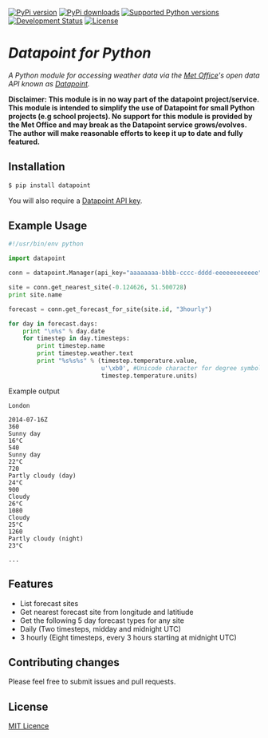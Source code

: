 [![PyPi version](https://pypip.in/v/datapoint/badge.svg?style=flat)](https://pypi.python.org/pypi/datapoint/)
[![PyPi downloads](https://pypip.in/d/datapoint/badge.svg?style=flat)](https://pypi.python.org/pypi/datapoint/)
[![Supported Python versions](https://pypip.in/py_versions/datapoint/badge.svg?style=flat)](https://pypi.python.org/pypi/datapoint/)
[![Development Status](https://pypip.in/status/datapoint/badge.svg?style=flat)](https://pypi.python.org/pypi/datapoint/)
[![License](https://pypip.in/license/datapoint/badge.svg?style=flat)](https://pypi.python.org/pypi/datapoint/)
# _Datapoint for Python_

_A Python module for accessing weather data via the [Met Office](http://www.metoffice.gov.uk/)'s open data API
known as [Datapoint](http://www.metoffice.gov.uk/datapoint)._

__Disclaimer: This module is in no way part of the datapoint project/service.
This module is intended to simplify the use of Datapoint for small Python projects (e.g school projects).
No support for this module is provided by the Met Office and may break as the Datapoint service grows/evolves.
The author will make reasonable efforts to keep it up to date and fully featured.__

## Installation

```Bash
$ pip install datapoint
```

You will also require a [Datapoint API key](http://www.metoffice.gov.uk/datapoint/API).
## Example Usage

```Python
#!/usr/bin/env python

import datapoint

conn = datapoint.Manager(api_key="aaaaaaaa-bbbb-cccc-dddd-eeeeeeeeeeee")

site = conn.get_nearest_site(-0.124626, 51.500728)
print site.name

forecast = conn.get_forecast_for_site(site.id, "3hourly")

for day in forecast.days:
    print "\n%s" % day.date
    for timestep in day.timesteps:
        print timestep.name
        print timestep.weather.text
        print "%s%s%s" % (timestep.temperature.value,
                          u'\xb0', #Unicode character for degree symbol
                          timestep.temperature.units)

```

Example output
```
London

2014-07-16Z
360
Sunny day
16°C
540
Sunny day
22°C
720
Partly cloudy (day)
24°C
900
Cloudy
26°C
1080
Cloudy
25°C
1260
Partly cloudy (night)
23°C

...
```

## Features
 * List forecast sites
 * Get nearest forecast site from longitude and latitiude
 * Get the following 5 day forecast types for any site
  * Daily (Two timesteps, midday and midnight UTC)
  * 3 hourly (Eight timesteps, every 3 hours starting at midnight UTC)

## Contributing changes

Please feel free to submit issues and pull requests.

## License

[MIT Licence](http://opensource.org/licenses/MIT)
